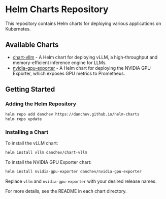 # Helm Charts Repository

This repository contains Helm charts for deploying various applications on Kubernetes.

## Available Charts

- [chart-vllm](charts/chart-vllm) - A Helm chart for deploying vLLM, a high-throughput and memory-efficient inference engine for LLMs.
- [nvidia-gpu-exporter](charts/nvidia-gpu-exporter) - A Helm chart for deploying the NVIDIA GPU Exporter, which exposes GPU metrics to Prometheus.

## Getting Started

### Adding the Helm Repository

```bash
helm repo add danchev https://danchev.github.io/helm-charts
helm repo update
```

### Installing a Chart

To install the vLLM chart:

```bash
helm install vllm danchev/chart-vllm
```

To install the NVIDIA GPU Exporter chart:

```bash
helm install nvidia-gpu-exporter danchev/nvidia-gpu-exporter
```

Replace `vllm` and `nvidia-gpu-exporter` with your desired release names.

For more details, see the README in each chart directory.
